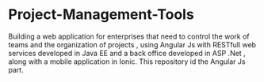 # Project-Management-Tools
Building a web application for enterprises that need to control the work of teams and the organization of projects , using Angular Js with RESTfull web services developed in Java EE and a back office developed in ASP .Net , along with a mobile application in Ionic. This repository id the Angular Js part.
